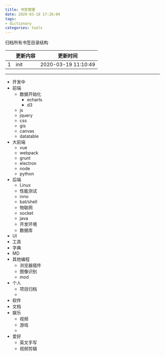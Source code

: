 ```yaml
---
title: 书签管理
date: 2020-03-18 17:26:04
tags:
- dictionary
categories: tools
---
```


归档所有书签目录结构

|	|更新内容	|更新时间				|
|--	|--			|--						|
|1	|init		|2020-03-19 11:10:49	|

--------
- 开发中
- 前端
	* 数据开始化
		+ echarts
		+ d3
	* js
	* jquery
	* css
	* gis
	* canvas
	* datatable
- 大前端
	* vue
	* webpack
	* grunt
	* electron
	* node
	* python
- 后端
	* Linux
	* 性能测试
	* inno
	* bat/shell
	* 物联网
	* socket
	* java
	* 开发环境
	* 数据库
- UI 
- 工具
- 字典
- MD
- 其他编程
	* 浏览器插件
	* 图像识别
	* mod
- 个人
	- 项目归档
	- 
- 软件
- 文档 
- 娱乐
	* 视频
	* 游戏
	* 
- 爱好
	* 英文手写
	* 视频剪辑

